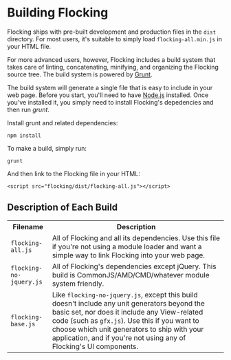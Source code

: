 # Building Flocking #

Flocking ships with pre-built development and production files in the <code>dist</code> directory. For most users, it's suitable to simply load <code>flocking-all.min.js</code> in your HTML file.

For more advanced users, however, Flocking includes a build system that takes care of linting, concatenating, minifying, and organizing the Flocking source tree. The build system is powered by [Grunt](http://gruntjs.com).

The build system will generate a single file that is easy to include in your web page. Before you start, you'll need to have [Node.js](http://nodejs.org) installed. Once you've installed it, you simply need to install Flocking's depedencies and then run _grunt_.

Install grunt and related dependencies:

    npm install

To make a build, simply run:

    grunt

And then link to the Flocking file in your HTML:

    <script src="flocking/dist/flocking-all.js"></script>

Description of Each Build
--------------------------

<table>
    <tr>
        <th>Filename</th>
        <th>Description</th>
    </tr>
        <tr>
            <td><code>flocking-all.js</code></td>
            <td>All of Flocking and all its dependencies. Use this file if you're not using a module loader and want a simple way to link Flocking into your web page.</code>
        </tr>
        <tr>
            <td><code>flocking-no-jquery.js</code></td>
            <td>All of Flocking's dependencies except jQuery. This build is CommonJS/AMD/CMD/whatever module system friendly.</code>
        </tr>
        <tr>
            <td><code>flocking-base.js</code></td>
            <td>Like <code>flocking-no-jquery.js</code>, except this build doesn't include any unit generators beyond the basic set, nor does it include any View-related code (such as <code>gfx.js</code>). Use this if you want to choose which unit generators to ship with your application, and if you're not using any of Flocking's UI components.</code>
        </tr>
</table>
